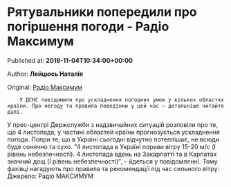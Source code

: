 
# Рятувальники попередили про погіршення погоди - Радіо Максимум

Published at: **2019-11-04T10:34:00+00:00**

Author: **Лейцюсь Наталія**

Original: [Радіо Максимум](https://maximum.fm/ryatuvalniki-poperedili-pro-pogirshennya-pogodi_n169016)


        У ДСНС повідомили про ускладнення погодних умов у кількох областях країни. Про негоду та правила поведінки у цей час – детальніше читайте далі.
      
У прес-центрі Держслужби з надзвичайних ситуацій розповіли про те, що 4 листопада, у частині областей країни прогнозується ускладнення погоди. Попри те, що в Україні сьогодні відчутно потеплішає, не всюди буде сонячно та сухо.
"4 листопада в Україні пориви вітру 15-20 м/с (I рівень небезпечності). 4 листопада вдень на Закарпатті та в Карпатах значний дощ (I рівень небезпечності)", – йдеться у повідомленні.
Тому фахівці нагадують про правила та рекомендації під час сильного вітру:
Джерело: Радіо МАКСИМУМ
